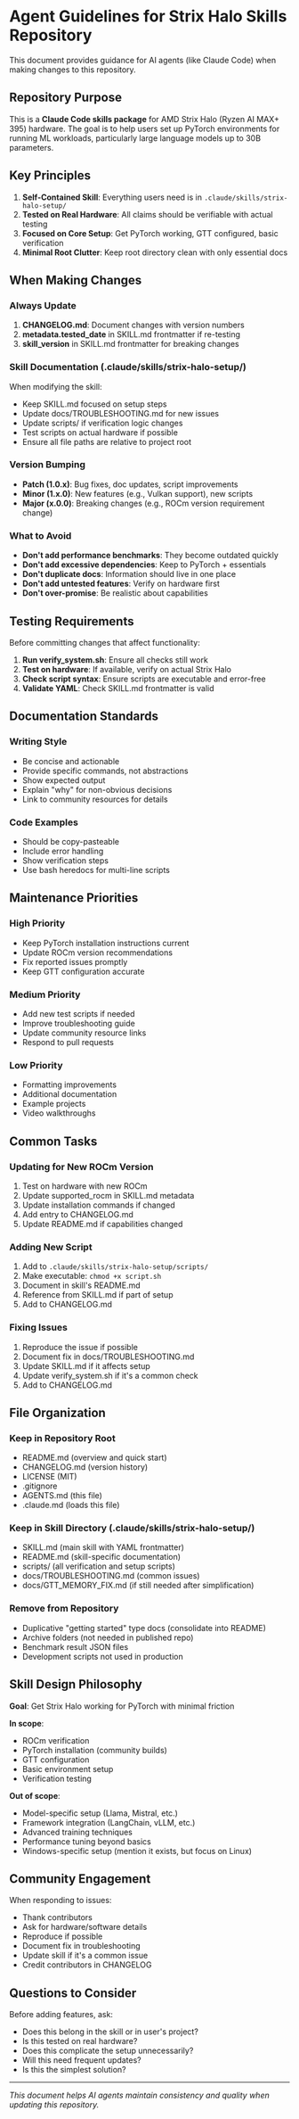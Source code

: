 # Agent Guidelines for Strix Halo Skills Repository

This document provides guidance for AI agents (like Claude Code) when making changes to this repository.

## Repository Purpose

This is a **Claude Code skills package** for AMD Strix Halo (Ryzen AI MAX+ 395) hardware. The goal is to help users set up PyTorch environments for running ML workloads, particularly large language models up to 30B parameters.

## Key Principles

1. **Self-Contained Skill**: Everything users need is in `.claude/skills/strix-halo-setup/`
2. **Tested on Real Hardware**: All claims should be verifiable with actual testing
3. **Focused on Core Setup**: Get PyTorch working, GTT configured, basic verification
4. **Minimal Root Clutter**: Keep root directory clean with only essential docs

## When Making Changes

### Always Update

1. **CHANGELOG.md**: Document changes with version numbers
2. **metadata.tested_date** in SKILL.md frontmatter if re-testing
3. **skill_version** in SKILL.md frontmatter for breaking changes

### Skill Documentation (.claude/skills/strix-halo-setup/)

When modifying the skill:
- Keep SKILL.md focused on setup steps
- Update docs/TROUBLESHOOTING.md for new issues
- Update scripts/ if verification logic changes
- Test scripts on actual hardware if possible
- Ensure all file paths are relative to project root

### Version Bumping

- **Patch (1.0.x)**: Bug fixes, doc updates, script improvements
- **Minor (1.x.0)**: New features (e.g., Vulkan support), new scripts
- **Major (x.0.0)**: Breaking changes (e.g., ROCm version requirement change)

### What to Avoid

- **Don't add performance benchmarks**: They become outdated quickly
- **Don't add excessive dependencies**: Keep to PyTorch + essentials
- **Don't duplicate docs**: Information should live in one place
- **Don't add untested features**: Verify on hardware first
- **Don't over-promise**: Be realistic about capabilities

## Testing Requirements

Before committing changes that affect functionality:

1. **Run verify_system.sh**: Ensure all checks still work
2. **Test on hardware**: If available, verify on actual Strix Halo
3. **Check script syntax**: Ensure scripts are executable and error-free
4. **Validate YAML**: Check SKILL.md frontmatter is valid

## Documentation Standards

### Writing Style
- Be concise and actionable
- Provide specific commands, not abstractions
- Show expected output
- Explain "why" for non-obvious decisions
- Link to community resources for details

### Code Examples
- Should be copy-pasteable
- Include error handling
- Show verification steps
- Use bash heredocs for multi-line scripts

## Maintenance Priorities

### High Priority
- Keep PyTorch installation instructions current
- Update ROCm version recommendations
- Fix reported issues promptly
- Keep GTT configuration accurate

### Medium Priority
- Add new test scripts if needed
- Improve troubleshooting guide
- Update community resource links
- Respond to pull requests

### Low Priority
- Formatting improvements
- Additional documentation
- Example projects
- Video walkthroughs

## Common Tasks

### Updating for New ROCm Version

1. Test on hardware with new ROCm
2. Update supported_rocm in SKILL.md metadata
3. Update installation commands if changed
4. Add entry to CHANGELOG.md
5. Update README.md if capabilities changed

### Adding New Script

1. Add to `.claude/skills/strix-halo-setup/scripts/`
2. Make executable: `chmod +x script.sh`
3. Document in skill's README.md
4. Reference from SKILL.md if part of setup
5. Add to CHANGELOG.md

### Fixing Issues

1. Reproduce the issue if possible
2. Document fix in docs/TROUBLESHOOTING.md
3. Update SKILL.md if it affects setup
4. Update verify_system.sh if it's a common check
5. Add to CHANGELOG.md

## File Organization

### Keep in Repository Root
- README.md (overview and quick start)
- CHANGELOG.md (version history)
- LICENSE (MIT)
- .gitignore
- AGENTS.md (this file)
- .claude.md (loads this file)

### Keep in Skill Directory (.claude/skills/strix-halo-setup/)
- SKILL.md (main skill with YAML frontmatter)
- README.md (skill-specific documentation)
- scripts/ (all verification and setup scripts)
- docs/TROUBLESHOOTING.md (common issues)
- docs/GTT_MEMORY_FIX.md (if still needed after simplification)

### Remove from Repository
- Duplicative "getting started" type docs (consolidate into README)
- Archive folders (not needed in published repo)
- Benchmark result JSON files
- Development scripts not used in production

## Skill Design Philosophy

**Goal**: Get Strix Halo working for PyTorch with minimal friction

**In scope**:
- ROCm verification
- PyTorch installation (community builds)
- GTT configuration
- Basic environment setup
- Verification testing

**Out of scope**:
- Model-specific setup (Llama, Mistral, etc.)
- Framework integration (LangChain, vLLM, etc.)
- Advanced training techniques
- Performance tuning beyond basics
- Windows-specific setup (mention it exists, but focus on Linux)

## Community Engagement

When responding to issues:
- Thank contributors
- Ask for hardware/software details
- Reproduce if possible
- Document fix in troubleshooting
- Update skill if it's a common issue
- Credit contributors in CHANGELOG

## Questions to Consider

Before adding features, ask:
- Does this belong in the skill or in user's project?
- Is this tested on real hardware?
- Does this complicate the setup unnecessarily?
- Will this need frequent updates?
- Is this the simplest solution?

---

*This document helps AI agents maintain consistency and quality when updating this repository.*
